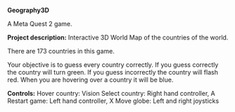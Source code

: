 **Geography3D**

A Meta Quest 2 game. 

**Project description:**
Interactive 3D World Map of the countries of the world. 

There are 173 countries in this game.

Your objective is to guess every country correctly.
If you guess correctly the country will turn green. 
If you guess incorrectly the country will flash red. 
When you are hovering over a country it will be blue.

**Controls:**
Hover country: Vision
Select country: Right hand controller, A 
Restart game: Left hand controller, X 
Move globe: Left and right joysticks

